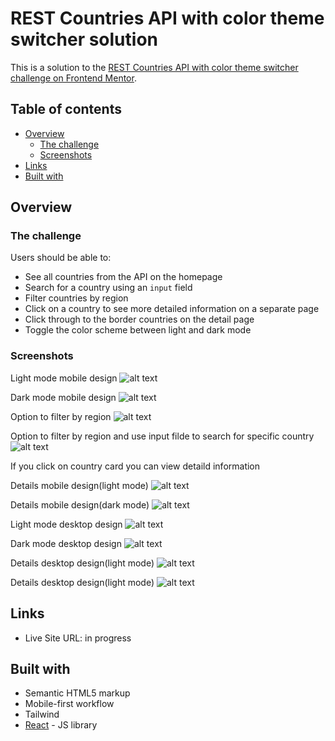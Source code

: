 # REST Countries API with color theme switcher solution

This is a solution to the [REST Countries API with color theme switcher challenge on Frontend Mentor](https://www.frontendmentor.io/challenges/rest-countries-api-with-color-theme-switcher-5cacc469fec04111f7b848ca).

## Table of contents

- [Overview](#overview)
  - [The challenge](#the-challenge)
  - [Screenshots](#screenshots)
- [Links](#links)
- [Built with](#built-with)

## Overview

### The challenge

Users should be able to:

- See all countries from the API on the homepage
- Search for a country using an `input` field
- Filter countries by region
- Click on a country to see more detailed information on a separate page
- Click through to the border countries on the detail page
- Toggle the color scheme between light and dark mode

### Screenshots

Light mode mobile design
![alt text](./screenshots/screenshot-mobile-light.png)

Dark mode mobile design
![alt text](./screenshots/screenshot-mobile-dark.png)

Option to filter by region
![alt text](./screenshots/screenshot-mobile-filters.png)

Option to filter by region and use input filde to search for specific country
![alt text](./screenshots/screenshot-mobile-filter-search.png)

If you click on country card you can view detaild information

Details mobile design(light mode)
![alt text](./screenshots/screenshot-mobile-details-light.png)

Details mobile design(dark mode)
![alt text](./screenshots/screenshot-mobile-details-dark.png)

Light mode desktop design
![alt text](./screenshots/screenshot-desktop-light.png)

Dark mode desktop design
![alt text](./screenshots/screenshot-desktop-dark.png)

Details desktop design(light mode)
![alt text](./screenshots/screenshot-desktop-details-light.png)

Details desktop design(light mode)
![alt text](./screenshots/screenshot-desktop-details-dark.png)

## Links

- Live Site URL: in progress

## Built with

- Semantic HTML5 markup
- Mobile-first workflow
- Tailwind
- [React](https://reactjs.org/) - JS library
